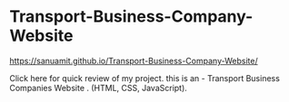 # Transport-Business-Company-Website

https://sanuamit.github.io/Transport-Business-Company-Website/

Click here for quick review of my project. this is an - Transport Business Companies Website .
(HTML, CSS,  JavaScript).
